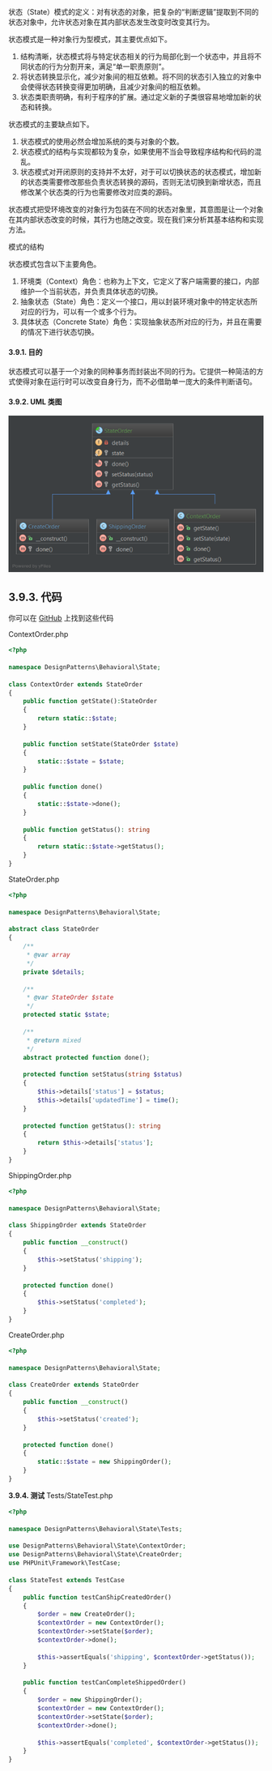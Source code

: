 状态（State）模式的定义：对有状态的对象，把复杂的“判断逻辑”提取到不同的状态对象中，允许状态对象在其内部状态发生改变时改变其行为。

状态模式是一种对象行为型模式，其主要优点如下。

1. 结构清晰，状态模式将与特定状态相关的行为局部化到一个状态中，并且将不同状态的行为分割开来，满足“单一职责原则”。
2. 将状态转换显示化，减少对象间的相互依赖。将不同的状态引入独立的对象中会使得状态转换变得更加明确，且减少对象间的相互依赖。
3. 状态类职责明确，有利于程序的扩展。通过定义新的子类很容易地增加新的状态和转换。


状态模式的主要缺点如下。

1. 状态模式的使用必然会增加系统的类与对象的个数。
2. 状态模式的结构与实现都较为复杂，如果使用不当会导致程序结构和代码的混乱。
3. 状态模式对开闭原则的支持并不太好，对于可以切换状态的状态模式，增加新的状态类需要修改那些负责状态转换的源码，否则无法切换到新增状态，而且修改某个状态类的行为也需要修改对应类的源码。

状态模式把受环境改变的对象行为包装在不同的状态对象里，其意图是让一个对象在其内部状态改变的时候，其行为也随之改变。现在我们来分析其基本结构和实现方法。

模式的结构

状态模式包含以下主要角色。

1. 环境类（Context）角色：也称为上下文，它定义了客户端需要的接口，内部维护一个当前状态，并负责具体状态的切换。
2. 抽象状态（State）角色：定义一个接口，用以封装环境对象中的特定状态所对应的行为，可以有一个或多个行为。
3. 具体状态（Concrete State）角色：实现抽象状态所对应的行为，并且在需要的情况下进行状态切换。

#### 3.9.1. 目的

状态模式可以基于一个对象的同种事务而封装出不同的行为。它提供一种简洁的方式使得对象在运行时可以改变自身行为，而不必借助单一庞大的条件判断语句。

#### 3.9.2. UML 类图

![](../../images/DesignPatterns/State.png)

## 3.9.3. 代码

你可以在  [GitHub](https://github.com/domnikl/DesignPatternsPHP/tree/master/Behavioral/State) 上找到这些代码

ContextOrder.php
```php
<?php

namespace DesignPatterns\Behavioral\State;

class ContextOrder extends StateOrder
{
    public function getState():StateOrder
    {
        return static::$state;
    }

    public function setState(StateOrder $state)
    {
        static::$state = $state;
    }
    
    public function done()
    {
        static::$state->done();
    }
    
    public function getStatus(): string
    {
        return static::$state->getStatus();
    }
}
```
StateOrder.php
```php
<?php

namespace DesignPatterns\Behavioral\State;

abstract class StateOrder
{
    /**
     * @var array
     */
    private $details;

    /**
     * @var StateOrder $state
     */
    protected static $state;
    
    /**
     * @return mixed
     */
    abstract protected function done();
    
    protected function setStatus(string $status)
    {
        $this->details['status'] = $status;
        $this->details['updatedTime'] = time();
    }
    
    protected function getStatus(): string
    {
        return $this->details['status'];
    }
}
```
ShippingOrder.php
```php
<?php

namespace DesignPatterns\Behavioral\State;

class ShippingOrder extends StateOrder
{
    public function __construct()
    {
        $this->setStatus('shipping');
    }

    protected function done()
    {
        $this->setStatus('completed');
    }
}
```
CreateOrder.php
```php
<?php

namespace DesignPatterns\Behavioral\State;

class CreateOrder extends StateOrder
{
    public function __construct()
    {
        $this->setStatus('created');
    }

    protected function done()
    {
        static::$state = new ShippingOrder();
    }
}
```
**3.9.4. 测试**
Tests/StateTest.php
```php
<?php

namespace DesignPatterns\Behavioral\State\Tests;

use DesignPatterns\Behavioral\State\ContextOrder;
use DesignPatterns\Behavioral\State\CreateOrder;
use PHPUnit\Framework\TestCase;

class StateTest extends TestCase
{
    public function testCanShipCreatedOrder()
    {
        $order = new CreateOrder();
        $contextOrder = new ContextOrder();
        $contextOrder->setState($order);
        $contextOrder->done();

        $this->assertEquals('shipping', $contextOrder->getStatus());
    }
    
    public function testCanCompleteShippedOrder()
    {
        $order = new ShippingOrder();
        $contextOrder = new ContextOrder();
        $contextOrder->setState($order);
        $contextOrder->done();
    
        $this->assertEquals('completed', $contextOrder->getStatus());
    }
}
```